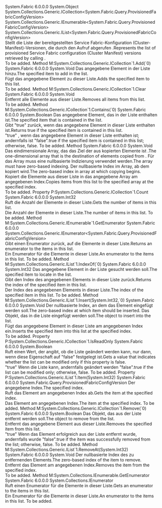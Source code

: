<Type Name="ProvisionedFabricConfigVersionList" FullName="System.Fabric.Query.ProvisionedFabricConfigVersionList">
  <TypeSignature Language="C#" Value="public sealed class ProvisionedFabricConfigVersionList : System.Collections.Generic.ICollection&lt;System.Fabric.Query.ProvisionedFabricConfigVersion&gt;, System.Collections.Generic.IEnumerable&lt;System.Fabric.Query.ProvisionedFabricConfigVersion&gt;, System.Collections.Generic.IList&lt;System.Fabric.Query.ProvisionedFabricConfigVersion&gt;" />
  <TypeSignature Language="ILAsm" Value=".class public auto ansi sealed beforefieldinit ProvisionedFabricConfigVersionList extends System.Object implements class System.Collections.Generic.ICollection`1&lt;class System.Fabric.Query.ProvisionedFabricConfigVersion&gt;, class System.Collections.Generic.IEnumerable`1&lt;class System.Fabric.Query.ProvisionedFabricConfigVersion&gt;, class System.Collections.Generic.IList`1&lt;class System.Fabric.Query.ProvisionedFabricConfigVersion&gt;, class System.Collections.IEnumerable" />
  <TypeSignature Language="DocId" Value="T:System.Fabric.Query.ProvisionedFabricConfigVersionList" />
  <TypeSignature Language="VB.NET" Value="Public NotInheritable Class ProvisionedFabricConfigVersionList&#xA;Implements ICollection(Of ProvisionedFabricConfigVersion), IEnumerable(Of ProvisionedFabricConfigVersion), IList(Of ProvisionedFabricConfigVersion)" />
  <TypeSignature Language="F#" Value="type ProvisionedFabricConfigVersionList = class&#xA;    interface IList&lt;ProvisionedFabricConfigVersion&gt;&#xA;    interface ICollection&lt;ProvisionedFabricConfigVersion&gt;&#xA;    interface seq&lt;ProvisionedFabricConfigVersion&gt;&#xA;    interface IEnumerable" />
  <AssemblyInfo>
    <AssemblyName>System.Fabric</AssemblyName>
    <AssemblyVersion>6.0.0.0</AssemblyVersion>
  </AssemblyInfo>
  <Base>
    <BaseTypeName>System.Object</BaseTypeName>
  </Base>
  <Interfaces>
    <Interface>
      <InterfaceName>System.Collections.Generic.ICollection&lt;System.Fabric.Query.ProvisionedFabricConfigVersion&gt;</InterfaceName>
    </Interface>
    <Interface>
      <InterfaceName>System.Collections.Generic.IEnumerable&lt;System.Fabric.Query.ProvisionedFabricConfigVersion&gt;</InterfaceName>
    </Interface>
    <Interface>
      <InterfaceName>System.Collections.Generic.IList&lt;System.Fabric.Query.ProvisionedFabricConfigVersion&gt;</InterfaceName>
    </Interface>
  </Interfaces>
  <Docs>
    <summary>
      <para><span data-ttu-id="3cd01-101">Stellt die Liste der bereitgestellten Service Fabric-Konfiguration (Cluster-Manifest)-Versionen, die durch den Aufruf abgerufen <see cref="M:System.Fabric.FabricClient.QueryClient.GetProvisionedFabricConfigVersionListAsync(System.String)" />.</span><span class="sxs-lookup"><span data-stu-id="3cd01-101">Represents the list of provisioned Service Fabric configuration (Cluster Manifest) versions retrieved by calling <see cref="M:System.Fabric.FabricClient.QueryClient.GetProvisionedFabricConfigVersionListAsync(System.String)" />.</span></span></para>
    </summary>
    <remarks>To be added.</remarks>
  </Docs>
  <Members>
    <Member MemberName="Add">
      <MemberSignature Language="C#" Value="public void Add (System.Fabric.Query.ProvisionedFabricConfigVersion item);" />
      <MemberSignature Language="ILAsm" Value=".method public hidebysig newslot virtual instance void Add(class System.Fabric.Query.ProvisionedFabricConfigVersion item) cil managed" />
      <MemberSignature Language="DocId" Value="M:System.Fabric.Query.ProvisionedFabricConfigVersionList.Add(System.Fabric.Query.ProvisionedFabricConfigVersion)" />
      <MemberSignature Language="VB.NET" Value="Public Sub Add (item As ProvisionedFabricConfigVersion)" />
      <MemberSignature Language="F#" Value="abstract member Add : System.Fabric.Query.ProvisionedFabricConfigVersion -&gt; unit&#xA;override this.Add : System.Fabric.Query.ProvisionedFabricConfigVersion -&gt; unit" Usage="provisionedFabricConfigVersionList.Add item" />
      <MemberType>Method</MemberType>
      <Implements>
        <InterfaceMember>M:System.Collections.Generic.ICollection`1.Add(`0)</InterfaceMember>
      </Implements>
      <AssemblyInfo>
        <AssemblyName>System.Fabric</AssemblyName>
        <AssemblyVersion>6.0.0.0</AssemblyVersion>
      </AssemblyInfo>
      <ReturnValue>
        <ReturnType>System.Void</ReturnType>
      </ReturnValue>
      <Parameters>
        <Parameter Name="item" Type="System.Fabric.Query.ProvisionedFabricConfigVersion" />
      </Parameters>
      <Docs>
        <param name="item">
          <para><span data-ttu-id="3cd01-102">Das angegebene Element in der Liste hinzu.</span><span class="sxs-lookup"><span data-stu-id="3cd01-102">The specified item to add in the list.</span></span></para>
        </param>
        <summary>
          <para><span data-ttu-id="3cd01-103">Fügt das angegebene Element zu dieser Liste.</span><span class="sxs-lookup"><span data-stu-id="3cd01-103">Adds the specified item to this list.</span></span></para>
        </summary>
        <remarks>To be added.</remarks>
      </Docs>
    </Member>
    <Member MemberName="Clear">
      <MemberSignature Language="C#" Value="public void Clear ();" />
      <MemberSignature Language="ILAsm" Value=".method public hidebysig newslot virtual instance void Clear() cil managed" />
      <MemberSignature Language="DocId" Value="M:System.Fabric.Query.ProvisionedFabricConfigVersionList.Clear" />
      <MemberSignature Language="VB.NET" Value="Public Sub Clear ()" />
      <MemberSignature Language="F#" Value="abstract member Clear : unit -&gt; unit&#xA;override this.Clear : unit -&gt; unit" Usage="provisionedFabricConfigVersionList.Clear " />
      <MemberType>Method</MemberType>
      <Implements>
        <InterfaceMember>M:System.Collections.Generic.ICollection`1.Clear</InterfaceMember>
      </Implements>
      <AssemblyInfo>
        <AssemblyName>System.Fabric</AssemblyName>
        <AssemblyVersion>6.0.0.0</AssemblyVersion>
      </AssemblyInfo>
      <ReturnValue>
        <ReturnType>System.Void</ReturnType>
      </ReturnValue>
      <Parameters />
      <Docs>
        <summary>
          <para><span data-ttu-id="3cd01-104">Entfernt alle Elemente aus dieser Liste.</span><span class="sxs-lookup"><span data-stu-id="3cd01-104">Removes all items from this list.</span></span></para>
        </summary>
        <remarks>To be added.</remarks>
      </Docs>
    </Member>
    <Member MemberName="Contains">
      <MemberSignature Language="C#" Value="public bool Contains (System.Fabric.Query.ProvisionedFabricConfigVersion item);" />
      <MemberSignature Language="ILAsm" Value=".method public hidebysig newslot virtual instance bool Contains(class System.Fabric.Query.ProvisionedFabricConfigVersion item) cil managed" />
      <MemberSignature Language="DocId" Value="M:System.Fabric.Query.ProvisionedFabricConfigVersionList.Contains(System.Fabric.Query.ProvisionedFabricConfigVersion)" />
      <MemberSignature Language="VB.NET" Value="Public Function Contains (item As ProvisionedFabricConfigVersion) As Boolean" />
      <MemberSignature Language="F#" Value="abstract member Contains : System.Fabric.Query.ProvisionedFabricConfigVersion -&gt; bool&#xA;override this.Contains : System.Fabric.Query.ProvisionedFabricConfigVersion -&gt; bool" Usage="provisionedFabricConfigVersionList.Contains item" />
      <MemberType>Method</MemberType>
      <Implements>
        <InterfaceMember>M:System.Collections.Generic.ICollection`1.Contains(`0)</InterfaceMember>
      </Implements>
      <AssemblyInfo>
        <AssemblyName>System.Fabric</AssemblyName>
        <AssemblyVersion>6.0.0.0</AssemblyVersion>
      </AssemblyInfo>
      <ReturnValue>
        <ReturnType>System.Boolean</ReturnType>
      </ReturnValue>
      <Parameters>
        <Parameter Name="item" Type="System.Fabric.Query.ProvisionedFabricConfigVersion" />
      </Parameters>
      <Docs>
        <param name="item">
          <para><span data-ttu-id="3cd01-105">Das angegebene Element, das in der Liste enthalten ist.</span><span class="sxs-lookup"><span data-stu-id="3cd01-105">The specified item that is contained in the list.</span></span></para>
        </param>
        <summary>
          <para><span data-ttu-id="3cd01-106">Gibt "true" zurück, wenn das angegebene Element in dieser Liste enthalten ist.</span><span class="sxs-lookup"><span data-stu-id="3cd01-106">Returns true if the specified item is contained in this list.</span></span></para>
        </summary>
        <returns>
          <para>
            <span data-ttu-id="3cd01-107"><languageKeyword>"true"</languageKeyword> , wenn das angegebene Element in dieser Liste enthalten ist; andernfalls ist <languageKeyword>"false"</languageKeyword>.</span><span class="sxs-lookup"><span data-stu-id="3cd01-107"><languageKeyword>true</languageKeyword> if the specified item is contained in this list; otherwise, <languageKeyword>false</languageKeyword>.</span></span></para>
        </returns>
        <remarks>To be added.</remarks>
      </Docs>
    </Member>
    <Member MemberName="CopyTo">
      <MemberSignature Language="C#" Value="public void CopyTo (System.Fabric.Query.ProvisionedFabricConfigVersion[] array, int arrayIndex);" />
      <MemberSignature Language="ILAsm" Value=".method public hidebysig newslot virtual instance void CopyTo(class System.Fabric.Query.ProvisionedFabricConfigVersion[] array, int32 arrayIndex) cil managed" />
      <MemberSignature Language="DocId" Value="M:System.Fabric.Query.ProvisionedFabricConfigVersionList.CopyTo(System.Fabric.Query.ProvisionedFabricConfigVersion[],System.Int32)" />
      <MemberSignature Language="VB.NET" Value="Public Sub CopyTo (array As ProvisionedFabricConfigVersion(), arrayIndex As Integer)" />
      <MemberSignature Language="F#" Value="abstract member CopyTo : System.Fabric.Query.ProvisionedFabricConfigVersion[] * int -&gt; unit&#xA;override this.CopyTo : System.Fabric.Query.ProvisionedFabricConfigVersion[] * int -&gt; unit" Usage="provisionedFabricConfigVersionList.CopyTo (array, arrayIndex)" />
      <MemberType>Method</MemberType>
      <AssemblyInfo>
        <AssemblyName>System.Fabric</AssemblyName>
        <AssemblyVersion>6.0.0.0</AssemblyVersion>
      </AssemblyInfo>
      <ReturnValue>
        <ReturnType>System.Void</ReturnType>
      </ReturnValue>
      <Parameters>
        <Parameter Name="array" Type="System.Fabric.Query.ProvisionedFabricConfigVersion[]" />
        <Parameter Name="arrayIndex" Type="System.Int32" />
      </Parameters>
      <Docs>
        <param name="array">
          <para><span data-ttu-id="3cd01-108">Das eindimensionale Array, das das Ziel der aus kopierten Elemente ist <see cref="T:System.Fabric.Query.ProvisionedFabricConfigVersionList" />.</span><span class="sxs-lookup"><span data-stu-id="3cd01-108">The one-dimensional array that is the destination of elements copied from <see cref="T:System.Fabric.Query.ProvisionedFabricConfigVersionList" />.</span></span> <span data-ttu-id="3cd01-109">Für das Array muss eine nullbasierte Indizierung verwendet werden.</span><span class="sxs-lookup"><span data-stu-id="3cd01-109">The array must have zero-based indexing.</span></span></para>
        </param>
        <param name="arrayIndex">
          <para><span data-ttu-id="3cd01-110">Der nullbasierte Index im Array, ab dem kopiert wird.</span><span class="sxs-lookup"><span data-stu-id="3cd01-110">The zero-based index in array at which copying begins.</span></span></para>
        </param>
        <summary>
          <para><span data-ttu-id="3cd01-111">Kopiert die Elemente aus dieser Liste in das angegebene Array am angegebenen Index.</span><span class="sxs-lookup"><span data-stu-id="3cd01-111">Copies items from this list to the specified array at the specified index.</span></span></para>
        </summary>
        <remarks>To be added.</remarks>
      </Docs>
    </Member>
    <Member MemberName="Count">
      <MemberSignature Language="C#" Value="public int Count { get; }" />
      <MemberSignature Language="ILAsm" Value=".property instance int32 Count" />
      <MemberSignature Language="DocId" Value="P:System.Fabric.Query.ProvisionedFabricConfigVersionList.Count" />
      <MemberSignature Language="VB.NET" Value="Public ReadOnly Property Count As Integer" />
      <MemberSignature Language="F#" Value="member this.Count : int" Usage="System.Fabric.Query.ProvisionedFabricConfigVersionList.Count" />
      <MemberType>Property</MemberType>
      <Implements>
        <InterfaceMember>P:System.Collections.Generic.ICollection`1.Count</InterfaceMember>
      </Implements>
      <AssemblyInfo>
        <AssemblyName>System.Fabric</AssemblyName>
        <AssemblyVersion>6.0.0.0</AssemblyVersion>
      </AssemblyInfo>
      <ReturnValue>
        <ReturnType>System.Int32</ReturnType>
      </ReturnValue>
      <Docs>
        <summary>
          <para><span data-ttu-id="3cd01-112">Ruft die Anzahl der Elemente in dieser Liste.</span><span class="sxs-lookup"><span data-stu-id="3cd01-112">Gets the number of items in this list.</span></span></para>
        </summary>
        <value>
          <para><span data-ttu-id="3cd01-113">Die Anzahl der Elemente in dieser Liste.</span><span class="sxs-lookup"><span data-stu-id="3cd01-113">The number of items in this list.</span></span></para>
        </value>
        <remarks>To be added.</remarks>
      </Docs>
    </Member>
    <Member MemberName="GetEnumerator">
      <MemberSignature Language="C#" Value="public System.Collections.Generic.IEnumerator&lt;System.Fabric.Query.ProvisionedFabricConfigVersion&gt; GetEnumerator ();" />
      <MemberSignature Language="ILAsm" Value=".method public hidebysig newslot virtual instance class System.Collections.Generic.IEnumerator`1&lt;class System.Fabric.Query.ProvisionedFabricConfigVersion&gt; GetEnumerator() cil managed" />
      <MemberSignature Language="DocId" Value="M:System.Fabric.Query.ProvisionedFabricConfigVersionList.GetEnumerator" />
      <MemberSignature Language="VB.NET" Value="Public Function GetEnumerator () As IEnumerator(Of ProvisionedFabricConfigVersion)" />
      <MemberSignature Language="F#" Value="abstract member GetEnumerator : unit -&gt; System.Collections.Generic.IEnumerator&lt;System.Fabric.Query.ProvisionedFabricConfigVersion&gt;&#xA;override this.GetEnumerator : unit -&gt; System.Collections.Generic.IEnumerator&lt;System.Fabric.Query.ProvisionedFabricConfigVersion&gt;" Usage="provisionedFabricConfigVersionList.GetEnumerator " />
      <MemberType>Method</MemberType>
      <Implements>
        <InterfaceMember>M:System.Collections.Generic.IEnumerable`1.GetEnumerator</InterfaceMember>
      </Implements>
      <AssemblyInfo>
        <AssemblyName>System.Fabric</AssemblyName>
        <AssemblyVersion>6.0.0.0</AssemblyVersion>
      </AssemblyInfo>
      <ReturnValue>
        <ReturnType>System.Collections.Generic.IEnumerator&lt;System.Fabric.Query.ProvisionedFabricConfigVersion&gt;</ReturnType>
      </ReturnValue>
      <Parameters />
      <Docs>
        <summary>
          <para><span data-ttu-id="3cd01-114">Gibt einen Enumerator zurück, auf die Elemente in dieser Liste.</span><span class="sxs-lookup"><span data-stu-id="3cd01-114">Returns an enumerator to the items in this list.</span></span></para>
        </summary>
        <returns>
          <para><span data-ttu-id="3cd01-115">Ein Enumerator für die Elemente in dieser Liste.</span><span class="sxs-lookup"><span data-stu-id="3cd01-115">An enumerator to the items in this list.</span></span></para>
        </returns>
        <remarks>To be added.</remarks>
      </Docs>
    </Member>
    <Member MemberName="IndexOf">
      <MemberSignature Language="C#" Value="public int IndexOf (System.Fabric.Query.ProvisionedFabricConfigVersion item);" />
      <MemberSignature Language="ILAsm" Value=".method public hidebysig newslot virtual instance int32 IndexOf(class System.Fabric.Query.ProvisionedFabricConfigVersion item) cil managed" />
      <MemberSignature Language="DocId" Value="M:System.Fabric.Query.ProvisionedFabricConfigVersionList.IndexOf(System.Fabric.Query.ProvisionedFabricConfigVersion)" />
      <MemberSignature Language="VB.NET" Value="Public Function IndexOf (item As ProvisionedFabricConfigVersion) As Integer" />
      <MemberSignature Language="F#" Value="abstract member IndexOf : System.Fabric.Query.ProvisionedFabricConfigVersion -&gt; int&#xA;override this.IndexOf : System.Fabric.Query.ProvisionedFabricConfigVersion -&gt; int" Usage="provisionedFabricConfigVersionList.IndexOf item" />
      <MemberType>Method</MemberType>
      <Implements>
        <InterfaceMember>M:System.Collections.Generic.IList`1.IndexOf(`0)</InterfaceMember>
      </Implements>
      <AssemblyInfo>
        <AssemblyName>System.Fabric</AssemblyName>
        <AssemblyVersion>6.0.0.0</AssemblyVersion>
      </AssemblyInfo>
      <ReturnValue>
        <ReturnType>System.Int32</ReturnType>
      </ReturnValue>
      <Parameters>
        <Parameter Name="item" Type="System.Fabric.Query.ProvisionedFabricConfigVersion" />
      </Parameters>
      <Docs>
        <param name="item">
          <para><span data-ttu-id="3cd01-116">Das angegebene Element in der Liste gesucht werden soll.</span><span class="sxs-lookup"><span data-stu-id="3cd01-116">The specified item to locate in the list.</span></span></para>
        </param>
        <summary>
          <para><span data-ttu-id="3cd01-117">Gibt den Index des angegebenen Elements in dieser Liste zurück.</span><span class="sxs-lookup"><span data-stu-id="3cd01-117">Returns the index of the specified item in this list.</span></span></para>
        </summary>
        <returns>
          <para><span data-ttu-id="3cd01-118">Der Index des angegebenen Elements in dieser Liste.</span><span class="sxs-lookup"><span data-stu-id="3cd01-118">The index of the specified item in this list.</span></span></para>
        </returns>
        <remarks>To be added.</remarks>
      </Docs>
    </Member>
    <Member MemberName="Insert">
      <MemberSignature Language="C#" Value="public void Insert (int index, System.Fabric.Query.ProvisionedFabricConfigVersion item);" />
      <MemberSignature Language="ILAsm" Value=".method public hidebysig newslot virtual instance void Insert(int32 index, class System.Fabric.Query.ProvisionedFabricConfigVersion item) cil managed" />
      <MemberSignature Language="DocId" Value="M:System.Fabric.Query.ProvisionedFabricConfigVersionList.Insert(System.Int32,System.Fabric.Query.ProvisionedFabricConfigVersion)" />
      <MemberSignature Language="VB.NET" Value="Public Sub Insert (index As Integer, item As ProvisionedFabricConfigVersion)" />
      <MemberSignature Language="F#" Value="abstract member Insert : int * System.Fabric.Query.ProvisionedFabricConfigVersion -&gt; unit&#xA;override this.Insert : int * System.Fabric.Query.ProvisionedFabricConfigVersion -&gt; unit" Usage="provisionedFabricConfigVersionList.Insert (index, item)" />
      <MemberType>Method</MemberType>
      <Implements>
        <InterfaceMember>M:System.Collections.Generic.IList`1.Insert(System.Int32,`0)</InterfaceMember>
      </Implements>
      <AssemblyInfo>
        <AssemblyName>System.Fabric</AssemblyName>
        <AssemblyVersion>6.0.0.0</AssemblyVersion>
      </AssemblyInfo>
      <ReturnValue>
        <ReturnType>System.Void</ReturnType>
      </ReturnValue>
      <Parameters>
        <Parameter Name="index" Type="System.Int32" />
        <Parameter Name="item" Type="System.Fabric.Query.ProvisionedFabricConfigVersion" />
      </Parameters>
      <Docs>
        <param name="index">
          <para><span data-ttu-id="3cd01-119">Der nullbasierte Index, an dem das Element eingefügt werden soll.</span><span class="sxs-lookup"><span data-stu-id="3cd01-119">The zero-based index at which item should be inserted.</span></span></para>
        </param>
        <param name="item">
          <para><span data-ttu-id="3cd01-120">Das Objekt, das in die Liste eingefügt werden soll.</span><span class="sxs-lookup"><span data-stu-id="3cd01-120">The object to insert into the list.</span></span></para>
        </param>
        <summary>
          <para><span data-ttu-id="3cd01-121">Fügt das angegebene Element in dieser Liste am angegebenen Index ein.</span><span class="sxs-lookup"><span data-stu-id="3cd01-121">Inserts the specified item into this list at the specified index.</span></span></para>
        </summary>
        <remarks>To be added.</remarks>
      </Docs>
    </Member>
    <Member MemberName="IsReadOnly">
      <MemberSignature Language="C#" Value="public bool IsReadOnly { get; }" />
      <MemberSignature Language="ILAsm" Value=".property instance bool IsReadOnly" />
      <MemberSignature Language="DocId" Value="P:System.Fabric.Query.ProvisionedFabricConfigVersionList.IsReadOnly" />
      <MemberSignature Language="VB.NET" Value="Public ReadOnly Property IsReadOnly As Boolean" />
      <MemberSignature Language="F#" Value="member this.IsReadOnly : bool" Usage="System.Fabric.Query.ProvisionedFabricConfigVersionList.IsReadOnly" />
      <MemberType>Property</MemberType>
      <Implements>
        <InterfaceMember>P:System.Collections.Generic.ICollection`1.IsReadOnly</InterfaceMember>
      </Implements>
      <AssemblyInfo>
        <AssemblyName>System.Fabric</AssemblyName>
        <AssemblyVersion>6.0.0.0</AssemblyVersion>
      </AssemblyInfo>
      <ReturnValue>
        <ReturnType>System.Boolean</ReturnType>
      </ReturnValue>
      <Docs>
        <summary>
          <para><span data-ttu-id="3cd01-122">Ruft einen Wert, der angibt, ob die Liste geändert werden kann, nur dann, wenn diese Eigenschaft auf "false" festgelegt ist.</span><span class="sxs-lookup"><span data-stu-id="3cd01-122">Gets a value that indicates whether the list can be modified only if this property is false.</span></span></para>
        </summary>
        <value>
          <para>
            <span data-ttu-id="3cd01-123"><languageKeyword>"true"</languageKeyword> Wenn die Liste kann, andernfalls geändert werden <languageKeyword>"false"</languageKeyword>.</span><span class="sxs-lookup"><span data-stu-id="3cd01-123"><languageKeyword>true</languageKeyword> if the list can be modified only; otherwise, <languageKeyword>false</languageKeyword>.</span></span></para>
        </value>
        <remarks>To be added.</remarks>
      </Docs>
    </Member>
    <Member MemberName="Item">
      <MemberSignature Language="C#" Value="public System.Fabric.Query.ProvisionedFabricConfigVersion this[int index] { get; set; }" />
      <MemberSignature Language="ILAsm" Value=".property instance class System.Fabric.Query.ProvisionedFabricConfigVersion Item(int32)" />
      <MemberSignature Language="DocId" Value="P:System.Fabric.Query.ProvisionedFabricConfigVersionList.Item(System.Int32)" />
      <MemberSignature Language="VB.NET" Value="Default Public Property Item(index As Integer) As ProvisionedFabricConfigVersion" />
      <MemberSignature Language="F#" Value="member this.Item(int) : System.Fabric.Query.ProvisionedFabricConfigVersion with get, set" Usage="System.Fabric.Query.ProvisionedFabricConfigVersionList.Item" />
      <MemberType>Property</MemberType>
      <Implements>
        <InterfaceMember>P:System.Collections.Generic.IList`1.Item(System.Int32)</InterfaceMember>
      </Implements>
      <AssemblyInfo>
        <AssemblyName>System.Fabric</AssemblyName>
        <AssemblyVersion>6.0.0.0</AssemblyVersion>
      </AssemblyInfo>
      <ReturnValue>
        <ReturnType>System.Fabric.Query.ProvisionedFabricConfigVersion</ReturnType>
      </ReturnValue>
      <Parameters>
        <Parameter Name="index" Type="System.Int32" />
      </Parameters>
      <Docs>
        <param name="index">
          <para><span data-ttu-id="3cd01-124">Der angegebene Index.</span><span class="sxs-lookup"><span data-stu-id="3cd01-124">The specified index.</span></span></para>
        </param>
        <summary>
          <para><span data-ttu-id="3cd01-125">Ruft das Element am angegebenen Index ab.</span><span class="sxs-lookup"><span data-stu-id="3cd01-125">Gets the item at the specified index.</span></span></para>
        </summary>
        <value>
          <para><span data-ttu-id="3cd01-126">Das Element am angegebenen Index.</span><span class="sxs-lookup"><span data-stu-id="3cd01-126">The item at the specified index.</span></span></para>
        </value>
        <remarks>To be added.</remarks>
      </Docs>
    </Member>
    <Member MemberName="Remove">
      <MemberSignature Language="C#" Value="public bool Remove (System.Fabric.Query.ProvisionedFabricConfigVersion item);" />
      <MemberSignature Language="ILAsm" Value=".method public hidebysig newslot virtual instance bool Remove(class System.Fabric.Query.ProvisionedFabricConfigVersion item) cil managed" />
      <MemberSignature Language="DocId" Value="M:System.Fabric.Query.ProvisionedFabricConfigVersionList.Remove(System.Fabric.Query.ProvisionedFabricConfigVersion)" />
      <MemberSignature Language="VB.NET" Value="Public Function Remove (item As ProvisionedFabricConfigVersion) As Boolean" />
      <MemberSignature Language="F#" Value="abstract member Remove : System.Fabric.Query.ProvisionedFabricConfigVersion -&gt; bool&#xA;override this.Remove : System.Fabric.Query.ProvisionedFabricConfigVersion -&gt; bool" Usage="provisionedFabricConfigVersionList.Remove item" />
      <MemberType>Method</MemberType>
      <Implements>
        <InterfaceMember>M:System.Collections.Generic.ICollection`1.Remove(`0)</InterfaceMember>
      </Implements>
      <AssemblyInfo>
        <AssemblyName>System.Fabric</AssemblyName>
        <AssemblyVersion>6.0.0.0</AssemblyVersion>
      </AssemblyInfo>
      <ReturnValue>
        <ReturnType>System.Boolean</ReturnType>
      </ReturnValue>
      <Parameters>
        <Parameter Name="item" Type="System.Fabric.Query.ProvisionedFabricConfigVersion" />
      </Parameters>
      <Docs>
        <param name="item">
          <para><span data-ttu-id="3cd01-127">Das Objekt, das aus der Liste entfernt werden soll.</span><span class="sxs-lookup"><span data-stu-id="3cd01-127">The object to remove from the list.</span></span></para>
        </param>
        <summary>
          <para><span data-ttu-id="3cd01-128">Entfernt das angegebene Element aus dieser Liste.</span><span class="sxs-lookup"><span data-stu-id="3cd01-128">Removes the specified item from this list.</span></span></para>
        </summary>
        <returns>
          <para>
            <span data-ttu-id="3cd01-129"><languageKeyword>"true"</languageKeyword> Wenn das Element erfolgreich aus der Liste entfernt wurde, andernfalls wurde <languageKeyword>"false"</languageKeyword>.</span><span class="sxs-lookup"><span data-stu-id="3cd01-129"><languageKeyword>true</languageKeyword> if the item was successfully removed from the list; otherwise, <languageKeyword>false</languageKeyword>.</span></span></para>
        </returns>
        <remarks>To be added.</remarks>
      </Docs>
    </Member>
    <Member MemberName="RemoveAt">
      <MemberSignature Language="C#" Value="public void RemoveAt (int index);" />
      <MemberSignature Language="ILAsm" Value=".method public hidebysig newslot virtual instance void RemoveAt(int32 index) cil managed" />
      <MemberSignature Language="DocId" Value="M:System.Fabric.Query.ProvisionedFabricConfigVersionList.RemoveAt(System.Int32)" />
      <MemberSignature Language="VB.NET" Value="Public Sub RemoveAt (index As Integer)" />
      <MemberSignature Language="F#" Value="abstract member RemoveAt : int -&gt; unit&#xA;override this.RemoveAt : int -&gt; unit" Usage="provisionedFabricConfigVersionList.RemoveAt index" />
      <MemberType>Method</MemberType>
      <Implements>
        <InterfaceMember>M:System.Collections.Generic.IList`1.RemoveAt(System.Int32)</InterfaceMember>
      </Implements>
      <AssemblyInfo>
        <AssemblyName>System.Fabric</AssemblyName>
        <AssemblyVersion>6.0.0.0</AssemblyVersion>
      </AssemblyInfo>
      <ReturnValue>
        <ReturnType>System.Void</ReturnType>
      </ReturnValue>
      <Parameters>
        <Parameter Name="index" Type="System.Int32" />
      </Parameters>
      <Docs>
        <param name="index">
          <para><span data-ttu-id="3cd01-130">Der nullbasierte Index des zu entfernenden Elements.</span><span class="sxs-lookup"><span data-stu-id="3cd01-130">The zero-based index of the item to remove.</span></span></para>
        </param>
        <summary>
          <para><span data-ttu-id="3cd01-131">Entfernt das Element am angegebenen Index.</span><span class="sxs-lookup"><span data-stu-id="3cd01-131">Removes the item from the specified index.</span></span></para>
        </summary>
        <remarks>To be added.</remarks>
      </Docs>
    </Member>
    <Member MemberName="System.Collections.IEnumerable.GetEnumerator">
      <MemberSignature Language="C#" Value="System.Collections.IEnumerator IEnumerable.GetEnumerator ();" />
      <MemberSignature Language="ILAsm" Value=".method hidebysig newslot virtual instance class System.Collections.IEnumerator System.Collections.IEnumerable.GetEnumerator() cil managed" />
      <MemberSignature Language="DocId" Value="M:System.Fabric.Query.ProvisionedFabricConfigVersionList.System#Collections#IEnumerable#GetEnumerator" />
      <MemberSignature Language="VB.NET" Value="Function GetEnumerator () As IEnumerator Implements IEnumerable.GetEnumerator" />
      <MemberType>Method</MemberType>
      <Implements>
        <InterfaceMember>M:System.Collections.IEnumerable.GetEnumerator</InterfaceMember>
      </Implements>
      <AssemblyInfo>
        <AssemblyName>System.Fabric</AssemblyName>
        <AssemblyVersion>6.0.0.0</AssemblyVersion>
      </AssemblyInfo>
      <ReturnValue>
        <ReturnType>System.Collections.IEnumerator</ReturnType>
      </ReturnValue>
      <Parameters />
      <Docs>
        <summary>
          <para><span data-ttu-id="3cd01-132">Ruft einen Enumerator für die Elemente in dieser Liste.</span><span class="sxs-lookup"><span data-stu-id="3cd01-132">Gets an enumerator to the items in this list.</span></span></para>
        </summary>
        <returns>
          <para><span data-ttu-id="3cd01-133">Ein Enumerator für die Elemente in dieser Liste.</span><span class="sxs-lookup"><span data-stu-id="3cd01-133">An enumerator to the items in this list.</span></span></para>
        </returns>
        <remarks>To be added.</remarks>
      </Docs>
    </Member>
  </Members>
</Type>